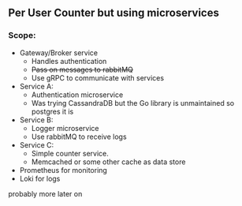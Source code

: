 ## Per User Counter but using microservices

### Scope:
- Gateway/Broker service
	- Handles authentication
	- ~~Pass on messages to rabbitMQ~~
	- Use gRPC to communicate with services
- Service A:
	- Authentication microservice
	- Was trying CassandraDB but the Go library is unmaintained so postgres it is
- Service B:
	- Logger microservice
	- Use rabbitMQ to receive logs
- Service C:
	- Simple counter service.
	- Memcached or some other cache as data store
- Prometheus for monitoring
- Loki for logs

probably more later on
